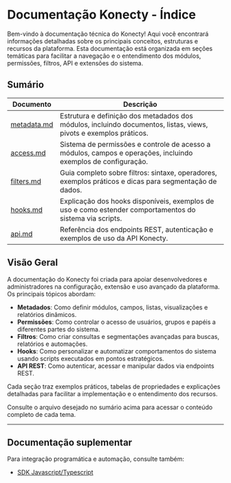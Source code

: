 # Documentação Konecty - Índice

Bem-vindo à documentação técnica do Konecty! Aqui você encontrará informações detalhadas sobre os principais conceitos, estruturas e recursos da plataforma. Esta documentação está organizada em seções temáticas para facilitar a navegação e o entendimento dos módulos, permissões, filtros, API e extensões do sistema.

## Sumário

| Documento         | Descrição                                                                                         |
|-------------------|--------------------------------------------------------------------------------------------------|
| [metadata.md](./metadata.md) | Estrutura e definição dos metadados dos módulos, incluindo documentos, listas, views, pivots e exemplos práticos. |
| [access.md](./access.md)     | Sistema de permissões e controle de acesso a módulos, campos e operações, incluindo exemplos de configuração.      |
| [filters.md](./filters.md)   | Guia completo sobre filtros: sintaxe, operadores, exemplos práticos e dicas para segmentação de dados.            |
| [hooks.md](./hooks.md)       | Explicação dos hooks disponíveis, exemplos de uso e como estender comportamentos do sistema via scripts.           |
| [api.md](./api.md)           | Referência dos endpoints REST, autenticação e exemplos de uso da API Konecty.                                     |

## Visão Geral

A documentação do Konecty foi criada para apoiar desenvolvedores e administradores na configuração, extensão e uso avançado da plataforma. Os principais tópicos abordam:

- **Metadados**: Como definir módulos, campos, listas, visualizações e relatórios dinâmicos.
- **Permissões**: Como controlar o acesso de usuários, grupos e papéis a diferentes partes do sistema.
- **Filtros**: Como criar consultas e segmentações avançadas para buscas, relatórios e automações.
- **Hooks**: Como personalizar e automatizar comportamentos do sistema usando scripts executados em pontos estratégicos.
- **API REST**: Como autenticar, acessar e manipular dados via endpoints REST.

Cada seção traz exemplos práticos, tabelas de propriedades e explicações detalhadas para facilitar a implementação e o entendimento dos recursos.

Consulte o arquivo desejado no sumário acima para acessar o conteúdo completo de cada tema.

---

## Documentação suplementar

Para integração programática e automação, consulte também:
- [SDK Javascript/Typescript](./sdk_javascript.md)
